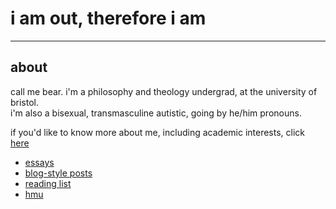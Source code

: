 # i am out, therefore i am

* * *

## about
call me bear. i'm a philosophy and theology undergrad, at the university of bristol.   
i'm also a bisexual, transmasculine autistic, going by he/him pronouns.
 
if you'd like to know more about me, including academic interests, click [here](./about.html)
* [essays](./essays.html)
* [blog-style posts](./blog.html)
* [reading list](./reading.html)
* [hmu](./email_form.html)


